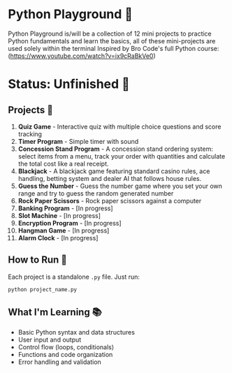 # Python Playground 🐍

Python Playground is/will be a collection of 12 mini projects to practice Python fundamentals and learn the basics, all of these mini-projects are used solely within the terminal
Inspired by Bro Code's full Python course: (https://www.youtube.com/watch?v=ix9cRaBkVe0)

# Status: Unfinished 🚧

## Projects 📁

1. **Quiz Game** - Interactive quiz with multiple choice questions and score tracking
2. **Timer Program** - Simple timer with sound 
3. **Concession Stand Program** - A concession stand ordering system: select items from a menu, track your order with quantities and calculate the total cost like a real receipt.
4. **Blackjack** - A blackjack game featuring standard casino rules, ace handling, betting system and dealer AI that follows house rules.
5. **Guess the Number** - Guess the number game where you set your own range and try to guess the random generated number
6. **Rock Paper Scissors** - Rock paper scissors against a computer
8. **Banking Program** - [In progress]
9. **Slot Machine** - [In progress]
10. **Encryption Program** - [In progress]
11. **Hangman Game** - [In progress]
12. **Alarm Clock** - [In progress]

## How to Run 🚀

Each project is a standalone `.py` file. Just run:
```bash
python project_name.py
```

## What I'm Learning 📚

- Basic Python syntax and data structures
- User input and output
- Control flow (loops, conditionals)
- Functions and code organization
- Error handling and validation
